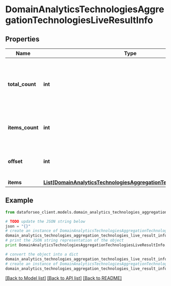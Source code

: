 # DomainAnalyticsTechnologiesAggregationTechnologiesLiveResultInfo


## Properties

Name | Type | Description | Notes
------------ | ------------- | ------------- | -------------
**total_count** | **int** | total amount of results in our database relevant to your request | [optional] 
**items_count** | **int** | the number of results returned in the items array | [optional] 
**offset** | **int** | offset in the results array of returned domains | [optional] 
**items** | [**List[DomainAnalyticsTechnologiesAggregationTechnologiesLiveItem]**](DomainAnalyticsTechnologiesAggregationTechnologiesLiveItem.md) | items array | [optional] 

## Example

```python
from dataforseo_client.models.domain_analytics_technologies_aggregation_technologies_live_result_info import DomainAnalyticsTechnologiesAggregationTechnologiesLiveResultInfo

# TODO update the JSON string below
json = "{}"
# create an instance of DomainAnalyticsTechnologiesAggregationTechnologiesLiveResultInfo from a JSON string
domain_analytics_technologies_aggregation_technologies_live_result_info_instance = DomainAnalyticsTechnologiesAggregationTechnologiesLiveResultInfo.from_json(json)
# print the JSON string representation of the object
print DomainAnalyticsTechnologiesAggregationTechnologiesLiveResultInfo.to_json()

# convert the object into a dict
domain_analytics_technologies_aggregation_technologies_live_result_info_dict = domain_analytics_technologies_aggregation_technologies_live_result_info_instance.to_dict()
# create an instance of DomainAnalyticsTechnologiesAggregationTechnologiesLiveResultInfo from a dict
domain_analytics_technologies_aggregation_technologies_live_result_info_form_dict = domain_analytics_technologies_aggregation_technologies_live_result_info.from_dict(domain_analytics_technologies_aggregation_technologies_live_result_info_dict)
```
[[Back to Model list]](../README.md#documentation-for-models) [[Back to API list]](../README.md#documentation-for-api-endpoints) [[Back to README]](../README.md)


